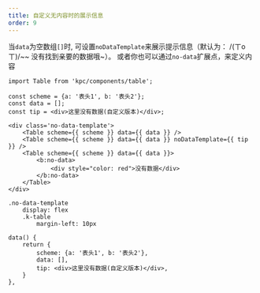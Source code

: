 ```yaml
---
title: 自定义无内容时的展示信息
order: 9
---
```


当`data`为空数组`[]`时, 可设置`noDataTemplate`来展示提示信息（默认为： /(ㄒoㄒ)/~~ 没有找到亲要的数据哦~）。
或者你也可以通过`no-data`扩展点，来定义内容

```vdt
import Table from 'kpc/components/table';

const scheme = {a: '表头1', b: '表头2'};
const data = [];
const tip = <div>这里没有数据(自定义版本)</div>;

<div class='no-data-template'>
    <Table scheme={{ scheme }} data={{ data }} />
    <Table scheme={{ scheme }} data={{ data }} noDataTemplate={{ tip }} />
    <Table scheme={{ scheme }} data={{ data }}>
        <b:no-data>
            <div style="color: red">没有数据</div>
        </b:no-data>
    </Table>
</div>
```

```styl
.no-data-template
    display: flex
    .k-table
        margin-left: 10px
```

```vue-data
data() {
    return {
        scheme: {a: '表头1', b: '表头2'},
        data: [],
        tip: <div>这里没有数据(自定义版本)</div>,
    }
},
```
